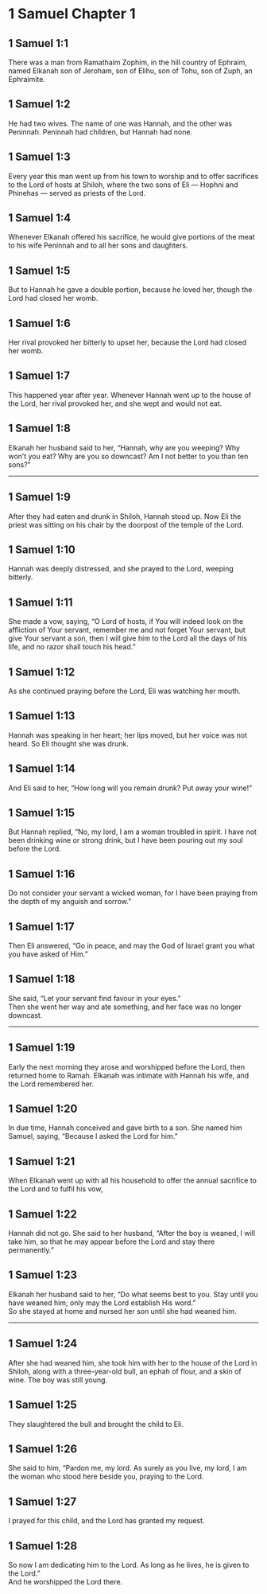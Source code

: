 # 1 Samuel Chapter 1

## 1 Samuel 1:1

There was a man from Ramathaim Zophim, in the hill country of Ephraim, named Elkanah son of Jeroham, son of Elihu, son of Tohu, son of Zuph, an Ephraimite.

## 1 Samuel 1:2

He had two wives. The name of one was Hannah, and the other was Peninnah. Peninnah had children, but Hannah had none.

## 1 Samuel 1:3

Every year this man went up from his town to worship and to offer sacrifices to the Lord of hosts at Shiloh, where the two sons of Eli — Hophni and Phinehas — served as priests of the Lord.

## 1 Samuel 1:4

Whenever Elkanah offered his sacrifice, he would give portions of the meat to his wife Peninnah and to all her sons and daughters.

## 1 Samuel 1:5

But to Hannah he gave a double portion, because he loved her, though the Lord had closed her womb.

## 1 Samuel 1:6

Her rival provoked her bitterly to upset her, because the Lord had closed her womb.

## 1 Samuel 1:7

This happened year after year. Whenever Hannah went up to the house of the Lord, her rival provoked her, and she wept and would not eat.

## 1 Samuel 1:8

Elkanah her husband said to her, “Hannah, why are you weeping? Why won’t you eat? Why are you so downcast? Am I not better to you than ten sons?”

---

## 1 Samuel 1:9

After they had eaten and drunk in Shiloh, Hannah stood up. Now Eli the priest was sitting on his chair by the doorpost of the temple of the Lord.

## 1 Samuel 1:10

Hannah was deeply distressed, and she prayed to the Lord, weeping bitterly.

## 1 Samuel 1:11

She made a vow, saying, “O Lord of hosts, if You will indeed look on the affliction of Your servant, remember me and not forget Your servant, but give Your servant a son, then I will give him to the Lord all the days of his life, and no razor shall touch his head.”

## 1 Samuel 1:12

As she continued praying before the Lord, Eli was watching her mouth.

## 1 Samuel 1:13

Hannah was speaking in her heart; her lips moved, but her voice was not heard. So Eli thought she was drunk.

## 1 Samuel 1:14

And Eli said to her, “How long will you remain drunk? Put away your wine!”

## 1 Samuel 1:15

But Hannah replied, “No, my lord, I am a woman troubled in spirit. I have not been drinking wine or strong drink, but I have been pouring out my soul before the Lord.

## 1 Samuel 1:16

Do not consider your servant a wicked woman, for I have been praying from the depth of my anguish and sorrow.”

## 1 Samuel 1:17

Then Eli answered, “Go in peace, and may the God of Israel grant you what you have asked of Him.”

## 1 Samuel 1:18

She said, “Let your servant find favour in your eyes.”  
Then she went her way and ate something, and her face was no longer downcast.

---

## 1 Samuel 1:19

Early the next morning they arose and worshipped before the Lord, then returned home to Ramah. Elkanah was intimate with Hannah his wife, and the Lord remembered her.

## 1 Samuel 1:20

In due time, Hannah conceived and gave birth to a son. She named him Samuel, saying, “Because I asked the Lord for him.”

## 1 Samuel 1:21

When Elkanah went up with all his household to offer the annual sacrifice to the Lord and to fulfil his vow,

## 1 Samuel 1:22

Hannah did not go. She said to her husband, “After the boy is weaned, I will take him, so that he may appear before the Lord and stay there permanently.”

## 1 Samuel 1:23

Elkanah her husband said to her, “Do what seems best to you. Stay until you have weaned him; only may the Lord establish His word.”  
So she stayed at home and nursed her son until she had weaned him.

---

## 1 Samuel 1:24

After she had weaned him, she took him with her to the house of the Lord in Shiloh, along with a three-year-old bull, an ephah of flour, and a skin of wine. The boy was still young.

## 1 Samuel 1:25

They slaughtered the bull and brought the child to Eli.

## 1 Samuel 1:26

She said to him, “Pardon me, my lord. As surely as you live, my lord, I am the woman who stood here beside you, praying to the Lord.

## 1 Samuel 1:27

I prayed for this child, and the Lord has granted my request.

## 1 Samuel 1:28

So now I am dedicating him to the Lord. As long as he lives, he is given to the Lord.”  
And he worshipped the Lord there.
